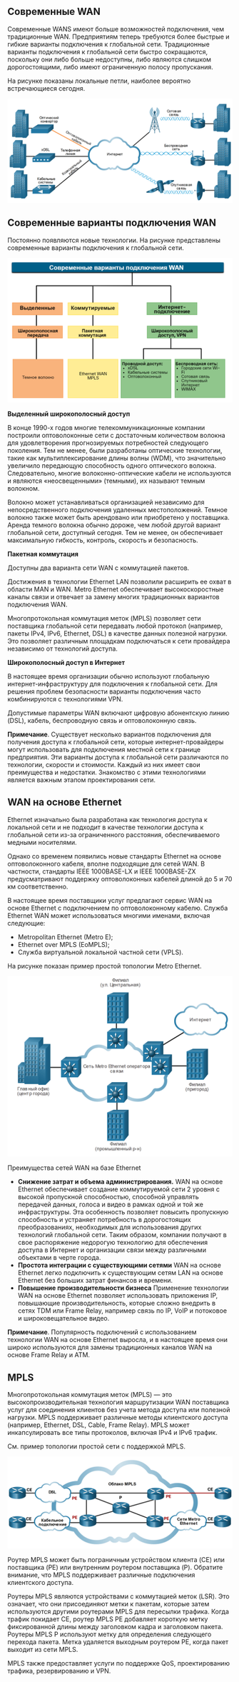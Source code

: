 <!-- 7.4.1 -->
## Современные WAN

Современные WANS имеют больше возможностей подключения, чем традиционные WAN. Предприятиям теперь требуются более быстрые и гибкие варианты подключения к глобальной сети. Традиционные варианты подключения к глобальной сети быстро сокращаются, поскольку они либо больше недоступны, либо являются слишком дорогостоящими, либо имеют ограниченную полосу пропускания.

На рисунке показаны локальные петли, наиболее вероятно встречающиеся сегодня.

![](./assets/7.4.1.png)
<!-- /courses/ensa-dl/ae8e8c88-34fd-11eb-ba19-f1886492e0e4/aeb5757a-34fd-11eb-ba19-f1886492e0e4/assets/c6577412-1c46-11ea-af56-e368b99e9723.svg -->

<!--
На рисунке показано, что современное подключение WAN состоит из подключения к сети Интернет через сотовую, беспроводную, спутниковую, оптоволоконную, телефонную линию и коаксиальный кабель.
-->

<!-- 7.4.2 -->
## Современные варианты подключения WAN

Постоянно появляются новые технологии. На рисунке представлены современные варианты подключения к глобальной сети.

![](./assets/7.4.2.png)
<!-- /courses/ensa-dl/ae8e8c88-34fd-11eb-ba19-f1886492e0e4/aeb5757a-34fd-11eb-ba19-f1886492e0e4/assets/c657e943-1c46-11ea-af56-e368b99e9723.svg -->

<!--
На рисунке показаны современные варианты подключения к глобальной сети, а именно выделенные, коммутируемые, интернет-проводные и беспроводные услуги, такие как темное волокно, MPLS, xDSL и муниципальный Wi-Fi соответственно.
-->

**Выделенный широкополосный доступ**

В конце 1990-х годов многие телекоммуникационные компании построили оптоволоконные сети с достаточным количеством волокна для удовлетворения прогнозируемых потребностей следующего поколения. Тем не менее, были разработаны оптические технологии, такие как мультиплексирование длины волны (WDM), что значительно увеличило передающую способность одного оптического волокна. Следовательно, многие волоконно-оптические кабели не используются и являются «неосвещенными» (темными), их называют темным волокном.

Волокно может устанавливаться организацией независимо для непосредственного подключения удаленных местоположений. Темное волокно также может быть арендовано или приобретено у поставщика. Аренда темного волокна обычно дороже, чем любой другой вариант глобальной сети, доступный сегодня. Тем не менее, он обеспечивает максимальную гибкость, контроль, скорость и безопасность.

**Пакетная коммутация**

Доступны два варианта сети WAN с коммутацией пакетов.

Достижения в технологии Ethernet LAN позволили расширить ее охват в области MAN и WAN. Metro Ethernet обеспечивает высокоскоростные каналы связи и отвечает за замену многих традиционных вариантов подключения WAN.

Многопротокольная коммутация меток (MPLS) позволяет сети поставщика глобальной сети передавать любой протокол (например, пакеты IPv4, IPv6, Ethernet, DSL) в качестве данных полезной нагрузки. Это позволяет различным площадкам подключаться к сети провайдера независимо от технологий доступа.

**Широкополосный доступ в Интернет**

В настоящее время организации обычно используют глобальную интернет-инфраструктуру для подключения к глобальной сети. Для решения проблем безопасности варианты подключения часто комбинируются с технологиями VPN.

Допустимые параметры WAN включают цифровую абонентскую линию (DSL), кабель, беспроводную связь и оптоволоконную связь.

**Примечание**. Существует несколько вариантов подключения для получения доступа к глобальной сети, которые интернет-провайдеры могут использовать для подключения местной сети к границе предприятия. Эти варианты доступа к глобальной сети различаются по технологии, скорости и стоимости. Каждый из них имеет свои преимущества и недостатки. Знакомство с этими технологиями является важным этапом проектирования сети.

<!-- 7.4.3 -->
## WAN на основе Ethernet

Ethernet изначально была разработана как технология доступа к локальной сети и не подходит в качестве технологии доступа к глобальной сети из-за ограниченного расстояния, обеспечиваемого медными носителями.

Однако со временем появились новые стандарты Ethernet на основе оптоволоконного кабеля, вполне подходящие для сетей WAN. В частности, стандарты IEEE 1000BASE-LX и IEEE 1000BASE-ZX предусматривают поддержку оптоволоконных кабелей длиной до 5 и 70 км соответственно.

В настоящее время поставщики услуг предлагают сервис WAN на основе Ethernet с подключением по оптоволоконному кабелю. Служба Ethernet WAN может использоваться многими именами, включая следующие:

* Metropolitan Ethernet (Metro E);
* Ethernet over MPLS (EoMPLS);
* Служба виртуальной локальной частной сети (VPLS).

На рисунке показан пример простой топологии Metro Ethernet.

![](./assets/7.4.3.png)
<!-- /courses/ensa-dl/ae8e8c88-34fd-11eb-ba19-f1886492e0e4/aeb5757a-34fd-11eb-ba19-f1886492e0e4/assets/c65948d2-1c46-11ea-af56-e368b99e9723.svg -->

<!--
Рисунок показывает головной офис и 3 филиала, подключенные к сети Metro Ethernet провайдера услуг.
-->

Преимущества сетей WAN на базе Ethernet

* **Снижение затрат и объема администрирования.** WAN на основе Ethernet обеспечивает создание коммутируемой сети 2 уровня с высокой пропускной способностью, способной управлять передачей данных, голоса и видео в рамках одной и той же инфраструктуры. Эта особенность позволяет повысить пропускную способность и устраняет потребность в дорогостоящих преобразованиях, необходимых для использования других технологий глобальной сети. Таким образом, компании получают в свое распоряжение недорогую технологию для обеспечения доступа в Интернет и организации связи между различными объектами в черте города.
* **Простота интеграции с существующими сетями** WAN на основе Ethernet легко подключить к существующим сетям LAN на основе Ethernet без больших затрат финансов и времени.
* **Повышение производительности бизнеса** Применение технологии WAN на основе Ethernet позволяет использовать приложения IP, повышающие производительность, которые сложно внедрить в сетях TDM или Frame Relay, например связь по IP, VoIP и потоковое и широковещательное видео.

**Примечание**. Популярность подключений с использованием технологии WAN на основе Ethernet выросла, и в настоящее время они широко используются для замены традиционных каналов WAN на основе Frame Relay и ATM.

<!-- 7.4.4 -->
## MPLS

Многопротокольная коммутация меток (MPLS) — это высокопроизводительная технология маршрутизации WAN поставщика услуг для соединения клиентов без учета метода доступа или полезной нагрузки. MPLS поддерживает различные методы клиентского доступа (например, Ethernet, DSL, Cable, Frame Relay). MPLS может инкапсулировать все типы протоколов, включая IPv4 и IPv6 трафик.

См. пример топологии простой сети с поддержкой MPLS.

![](./assets/7.4.4.png)
<!-- /courses/ensa-dl/ae8e8c88-34fd-11eb-ba19-f1886492e0e4/aeb5757a-34fd-11eb-ba19-f1886492e0e4/assets/c659be02-1c46-11ea-af56-e368b99e9723.svg -->

<!--
На рисунке показано, что клиенты могут подключаться к облаку MPLS поставщика услуг через DSL, Cable, Metro Ethernet или Frame Relay.
-->

Роутер MPLS может быть пограничным устройством клиента (CE) или поставщика (PE) или внутренним роутером поставщика (P). Обратите внимание, что MPLS поддерживает различные подключения клиентского доступа.

Роутеры MPLS являются устройствами с коммутацией меток (LSR). Это означает, что они присоединяют метки к пакетам, которые затем используются другими роутерами MPLS для пересылки трафика. Когда трафик покидает CE, роутер MPLS PE добавляет короткую метку фиксированной длины между заголовком кадра и заголовком пакета. Роутеры MPLS P используют метку для определения следующего перехода пакета. Метка удаляется выходным роутером PE, когда пакет выходит из сети MPLS.

MPLS также предоставляет услуги по поддержке QoS, проектированию трафика, резервированию и VPN.

<!-- 7.4.5 -->
<!-- quiz -->

